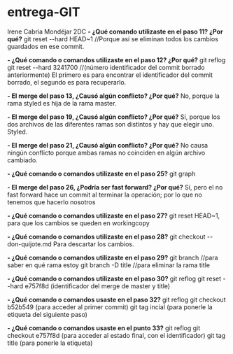 # entrega-GIT
Irene Cabria Mondéjar 2DC
**- ¿Qué comando utilizaste en el paso 11? ¿Por qué?**
git reset --hard HEAD~1 //Porque así se eliminan todos los cambios guardados en ese commit.

**- ¿Qué comando o comandos utilizaste en el paso 12? ¿Por qué?**
git reflog
git reset --hard 3241700 //(número identificador del commit borrado anteriormente)
El primero es para encontrar el identificador del commit borrado, el segundo es para recuperarlo.

**- El merge del paso 13, ¿Causó algún conflicto? ¿Por qué?**
No, porque la rama styled es hija de la rama master.

**- El merge del paso 19, ¿Causó algún conflicto? ¿Por qué?**
Sí, porque los dos archivos de las diferentes ramas son distintos y hay que elegir uno. Styled.

**- El merge del paso 21, ¿Causó algún conflicto? ¿Por qué?**
No causa ningún conflicto porque ambas ramas no coinciden en algún archivo cambiado.

**- ¿Qué comando o comandos utilizaste en el paso 25?**
git graph

**- El merge del paso 26, ¿Podría ser fast forward? ¿Por qué?**
Sí, pero el no fast forward hace un commit al terminar la operación; por lo que no tenemos que hacerlo nosotros

**- ¿Qué comando o comandos utilizaste en el paso 27?**
git reset HEAD~1, para que los cambios se queden en workingcopy

**- ¿Qué comando o comandos utilizaste en el paso 28?**
git checkout -- don-quijote.md
Para descartar los cambios.

**- ¿Qué comando o comandos utilizaste en el paso 29?**
git branch //para saber en qué rama estoy
git branch -D title //para eliminar la rama title

**- ¿Qué comando o comandos utilizaste en el paso 30?**
git reflog
git reset --hard e757f8d (identificador del merge de master y title)

**- ¿Qué comando o comandos usaste en el paso 32?**
git reflog
git checkout b52b549 (para acceder al primer commit)
git tag incial (para ponerle la etiqueta del siguiente paso)

**- ¿Qué comando o comandos usaste en el punto 33?**
git reflog
git checkout e757f8d (para acceder al estado final, con el identificador)
git tag title (para ponerle la etiqueta)
